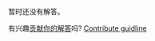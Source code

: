 
暂时还没有解答。

有兴趣[贡献你的解答](https://github.com/BFEdev/BFE.dev-solutions/blob/main/typescript/implement-ToNumber-T_zh.md)吗? [Contribute guidline](https://github.com/BFEdev/BFE.dev-solutions#how-to-contribute)

